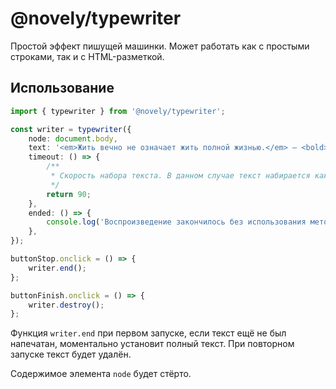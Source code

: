 # @novely/typewriter

Простой эффект пишущей машинки. Может работать как с простыми строками, так и с HTML-разметкой.

## Использование

```ts title="main.ts"
import { typewriter } from '@novely/typewriter';

const writer = typewriter({
	node: document.body,
	text: '<em>Жить вечно не означает жить полной жизнью.</em> — <bold>Ольгерд Фон Эверик<bold/>',
	timeout: () => {
		/**
		 * Скорость набора текста. В данном случае текст набирается каждые 90 миллисекунд
		 */
		return 90;
	},
	ended: () => {
		console.log('Воспроизведение закончилось без использования метода `end`');
	},
});

buttonStop.onclick = () => {
	writer.end();
};

buttonFinish.onclick = () => {
	writer.destroy();
};
```

Функция `writer.end` при первом запуске, если текст ещё не был напечатан, моментально установит полный текст. При повторном запуске текст будет удалён.

Содержимое элемента `node` будет стёрто.
